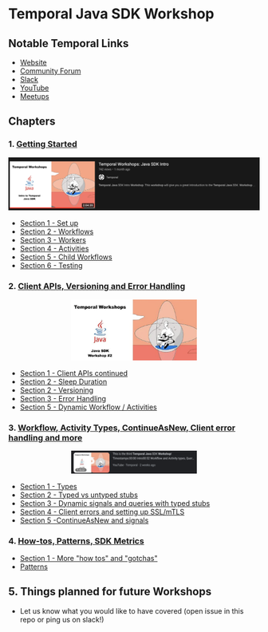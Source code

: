 # Temporal Java SDK Workshop

## Notable Temporal Links

* [Website](https://temporal.io/)
* [Community Forum](https://community.temporal.io/)
* [Slack](https://temporal.io/slack)
* [YouTube](https://temporal.io/youtube)
* [Meetups](https://temporal.io/meetup)

## Chapters

### 1. [Getting Started](src/main/java/io/workshop/CHAPTER1.md)

<p align="center">
 <a href="https://www.youtube.com/watch?v=VoSiIwkvuX0"><img src="media/workshop-1-video.png"/></a>
</p>

* [Section 1 - Set up](src/main/java/io/workshop/CHAPTER1.md#section-1)
* [Section 2 - Workflows](src/main/java/io/workshop/CHAPTER1.md#section-2)
* [Section 3 - Workers](src/main/java/io/workshop/CHAPTER1.md#section-3)
* [Section 4 - Activities ](src/main/java/io/workshop/CHAPTER1.md#section-4)
* [Section 5 - Child Workflows](src/main/java/io/workshop/CHAPTER1.md#section-5)
* [Section 6 - Testing](src/main/java/io/workshop/CHAPTER1.md#section-6)

### 2. [Client APIs, Versioning and Error Handling](src/main/java/io/workshop/CHAPTER2.md)

<p align="center">
 <a href="https://www.youtube.com/watch?v=h-TSDMULCf0"><img src="media/workshop-2-video.png" width="50%"/></a>
</p>

* [Section 1 - Client APIs continued](src/main/java/io/workshop/CHAPTER2.md#Section-1)
* [Section 2 - Sleep Duration](src/main/java/io/workshop/CHAPTER2.md#Section-2)
* [Section 2 - Versioning](src/main/java/io/workshop/CHAPTER2.md#Section-3)
* [Section 3 - Error Handling](src/main/java/io/workshop/CHAPTER2.md#Section-4)
* [Section 5 - Dynamic Workflow / Activities](src/main/java/io/workshop/CHAPTER2.md#Section-5)

### 3. [Workflow, Activity Types, ContinueAsNew, Client error handling and more](src/main/java/io/workshop/CHAPTER3.md)

<p align="center">
 <a href="https://www.youtube.com/watch?v=8DFox0fGjzI"><img src="media/workshop-3-video.png" width="50%"/></a>
</p>

* [Section 1 - Types](src/main/java/io/workshop/CHAPTER3.md#Section-1)
* [Section 2 - Typed vs untyped stubs](src/main/java/io/workshop/CHAPTER3.md#Section-2)
* [Section 3 - Dynamic signals and queries with typed stubs](src/main/java/io/workshop/CHAPTER3.md#Section-3)
* [Section 4 - Client errors and setting up SSL/mTLS](src/main/java/io/workshop/CHAPTER3.md#Section-4)
* [Section 5 -ContinueAsNew and signals](src/main/java/io/workshop/CHAPTER3.md#Section-5)


### 4. [How-tos, Patterns, SDK Metrics](src/main/java/io/workshop/CHAPTER4.md)

* [Section 1 - More "how tos" and "gotchas"](src/main/java/io/workshop/CHAPTER4.md#Section-1)
* [Patterns](src/main/java/io/workshop/CHAPTER4.md#Section-2)


## 5. Things planned for future Workshops
* Let us know what you would like to have covered (open issue in this repo or ping us on slack!)


